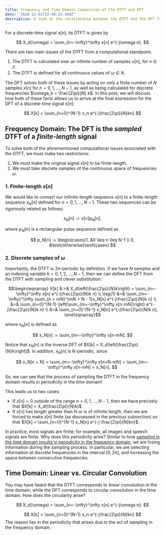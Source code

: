 ```yaml
---
title: Frequency and Time Domain Comparison of the DTFT and DFT
date: "2020-12-01T22:40:32.169Z"
description: A look at the relationship between the DTFT and the DFT from a frequency and time domain perspective.
---
```


For a discrete-time signal $x[n]$, its DTFT is given by

$$
X_d(\omega) = \sum_{n=-\infty}^\infty x[n] e^{-j\omega n}.
$$

There are two main issues of the DTFT from a computational standpoint. 
1. The DTFT is calculated over an infinite number of samples $x[n]$, for $n \in \mathbb{Z}$.
2. The DTFT is defined for all continuous values of $\omega \in \mathbb{R}$.

The DFT solves both of these issues by acting on only a finite number of $N$ samples $x[n]$ for $n=0, 1, ..., N-1$, as well as being calculated for discrete frequencies $\omega_k = \frac{2\pi}{N} k$. In this post, we will discuss how both of these facts allows us to arrive at the final expression for the DFT of a discrete-time signal $x[n]$:

$$
X[k] = \sum_{n=0}^{N-1} x_n e^{-j\frac{2\pi}{N}kn}
$$

## Frequency Domain: The DFT is the *sampled* DTFT of a *finite-length* signal
To solve both of the aforementioned computational issues associated with the DTFT, we must make two restrictions:
1. We must make the original signal $x[n]$ to be finite-length.
2. We must take discrete samples of the continuous space of frequencies $\omega$.

### 1. Finite-length $x[n]$
We would like to convert our infinite-length sequence $x[n]$ to a finite-length sequence $x_N[n]$ defined for $n=0, 1, ..., N-1$. These two sequences can be rigorously related as follows:

$$
x_N[n] := x[n]p_N[n],
$$

where $p_N[n]$ is a rectangular pulse sequence defined as

$$
p_N[n] := \begin{cases}1, &0 \leq n \leq N-1 \\ 0, &\text{otherwise}\end{cases}
$$

### 2. Discrete samples of $\omega$
Importantly, the DTFT is $2\pi$-periodic by definition. If we have $N$ samples and an indexing variable $k=0, 1, 2, ..., N-1$, then we can define the DFT from the DTFT with sampling and clever substitution:

$$\begin{eqnarray}
X[k] &:=& X_d\left(\frac{2\pi}{N}k\right) = \sum_{n=-\infty}^\infty x[n] e^{-j\frac{2\pi}{N}k n} \\ \tag{1}
 &=& \sum_{m=-\infty}^\infty \sum_{n = mN}^{mN + N - 1}x_N[n] e^{-j\frac{2\pi}{N}k n} \\
 &=& \sum_{n=0}^{N-1} \left(\sum_{m=-\infty}^\infty x[n-mN]\right) e^{-j\frac{2\pi}{N}k n} \\
 &=& \sum_{n=0}^{N-1} x_N[n] e^{-j\frac{2\pi}{N}k n},
\end{eqnarray}$$ 

where $x_N[n]$ is defined as

$$
x_N[n] := \sum_{m=-\infty}^\infty x[n-mN].
$$

Notice that $x_N[n]$ is the inverse DFT of $X[k] = X_d\left(\frac{2\pi}{N}k\right)$. In addition, $x_N[n]$ is $N$-periodic, since

$$
x_N[n + N] = \sum_{m=-\infty}^\infty x[n+N-mN] = \sum_{m=-\infty}^\infty x[n-mN] = x_N[n].
$$

So, we can see that the process of sampling the DTFT in the frequency domain results in periodicity in the time domain! 

This leads us to two cases:
+ If $x[n] = 0$ outside of the range $n = 0, 1, ..., N-1$, then we have precisely that $X[k] = X_d(\frac{2\pi}{N}k)$.
+ If $x[n]$ has length greater than $N$ or is of infinite length, then we are forced to make $x[n]$ finite (as discuessed in the previous subsection) so that $X[k] = \sum_{n=0}^{N-1} x_N[n] e^{-j \frac{2\pi}{N}kn}$.

In practice, most signals are finite; for example, all images and speech signals are finite.
Why does this periodicity arise? Similar to how [sampling in the time domain results in periodicity in the frequency domain](https://www.alanqwang.com/posts/sampling-reconstruction-and-the-nyquist-rate/), we are losing information during the sampling process. In particular, we are selecting information at discrete frequencies in the interval $[0, 2\pi]$, and increasing the space between consecutive frequencies.

## Time Domain: Linear vs. Circular Convolution
You may have heard that the DTFT corresponds to linear convolution in the time domain, while the DFT corresponds to circular convolution in the time domain. How does the circularity arise?

$$
X_d(\omega) = \sum_{n=-\infty}^\infty x[n] e^{-j\omega n}.
$$

$$
X[k] = \sum_{n=0}^{N-1} x_n e^{-j\frac{2\pi}{N}kn}
$$
The reason lies in the periodicity that arises due to the act of sampling in the frequency domain.
